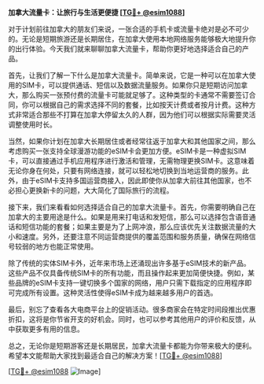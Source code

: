 **加拿大流量卡：让旅行与生活更便捷 [[TG💪+ @esim1088](https://t.me/s/esim1088)]**

对于计划前往加拿大的朋友们来说，一张合适的手机卡或流量卡绝对是必不可少的。无论是短期旅游还是长期居住，在加拿大使用本地网络服务能够极大地提升你的出行体验。今天我们就来聊聊加拿大流量卡，帮助你更好地选择适合自己的产品。

首先，让我们了解一下什么是加拿大流量卡。简单来说，它是一种可以在加拿大使用的SIM卡，可以提供通话、短信以及数据流量服务。如果你只是短期访问加拿大，那么购买一张预付费的流量卡可能就足够了。这种类型的卡通常不需要签订合同，你可以根据自己的需求选择不同的套餐，比如按天计费或者按月计费。这种方式非常适合那些不打算在加拿大停留太久的人群，因为他们可以根据实际需要灵活调整使用时长。

当然，如果你计划在加拿大长期居住或者经常往返于加拿大和其他国家之间，那么考虑购买一张支持全球漫游功能的eSIM卡会更加方便。eSIM卡是一种虚拟SIM卡，可以直接通过手机应用程序进行激活和管理，无需物理更换SIM卡。这意味着无论你身在何处，只要有网络连接，就可以轻松地切换到当地运营商的服务。此外，由于eSIM卡支持多国运营商接入，因此即使你从加拿大前往其他国家，也不必担心更换新卡的问题，大大简化了国际旅行的流程。

接下来，我们来看看如何选择适合自己的加拿大流量卡。首先，你需要明确自己在加拿大的主要用途是什么。如果是用来打电话和发短信，那么可以选择包含语音通话和短信功能的套餐；如果主要是为了上网冲浪，那么应该优先关注数据流量的大小和速度。另外，还要注意不同运营商提供的覆盖范围和服务质量，确保在网络信号较弱的地方也能正常使用。

除了传统的实体SIM卡外，近年来市场上还涌现出许多基于eSIM技术的新产品。这些产品不仅具备传统SIM卡的所有功能，而且操作起来更加简便快捷。例如，某些品牌的eSIM卡支持一键切换多个国家的网络，用户只需下载指定的应用程序即可完成所有设置。这种灵活性使得eSIM卡成为越来越多用户的首选。

最后，别忘了查看各大电商平台上的促销活动。很多商家会在特定时间段推出优惠折扣，这将是你节省开支的好机会。同时，也可以参考其他用户的评价和反馈，从中获取更多有用的信息。

总之，无论你是短期游客还是长期居民，加拿大流量卡都能为你带来极大的便利。希望本文能帮助大家找到最适合自己的解决方案！[[TG💪+ @esim1088](https://t.me/s/esim1088)]

[[TG💪+ @esim1088](https://t.me/s/esim1088) ![Image](https://i.postimg.cc/4NQfJmqS/Snipaste-2025-05-13-00-14-12.png)]